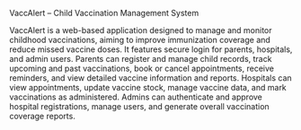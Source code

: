 VaccAlert – Child Vaccination Management System

VaccAlert is a web-based application designed to manage and monitor childhood vaccinations, aiming to improve immunization coverage and reduce missed vaccine doses. It features secure login for parents, hospitals, and admin users. Parents can register and manage child records, track upcoming and past vaccinations, book or cancel appointments, receive reminders, and view detailed vaccine information and reports. Hospitals can view appointments, update vaccine stock, manage vaccine data, and mark vaccinations as administered. Admins can authenticate and approve hospital registrations, manage users, and generate overall vaccination coverage reports.
